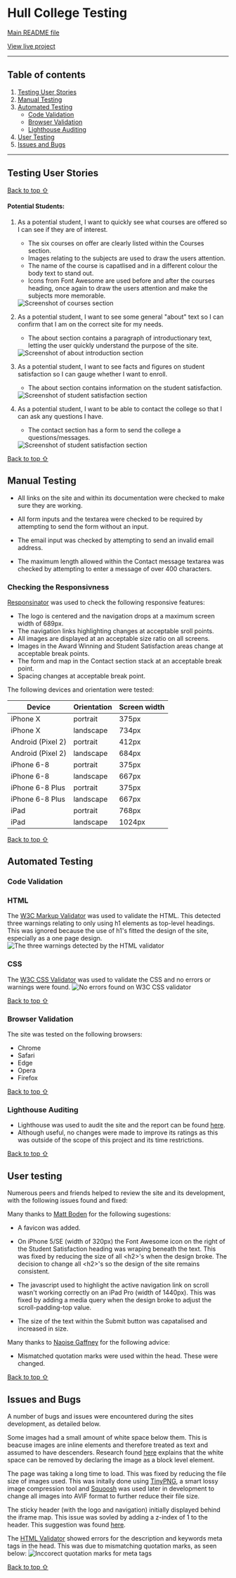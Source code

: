 # Hull College Testing 

[Main README file](/README.md)

[View live project](https://mjjstockman.github.io/hull-college)

***
## Table of contents
1. [Testing User Stories](#Testing-User-Stories)
2. [Manual Testing](#Manual-Testing)
3. [Automated Testing](#Automated-Testing) 
     - [Code Validation](#Code-Validation)
     - [Browser Validation](#Browser-Validation)
     - [Lighthouse Auditing](#Lighthouse-Auditing)
4. [User Testing](#User-Testing)
5. [Issues and Bugs](##-Issues-and-bugs)
***

## Testing User Stories
[Back to top ⇧](#Hull-College-Testing)
#### Potential Students:
1. As a potential student, I want to quickly see what courses are offered so I can see if they are of interest.

     - The six courses on offer are clearly listed within the Courses section.
     - Images relating to the subjects are used to draw the users attention.
     - The name of the course is capatlised and in a different colour the body text to stand out.
     - Icons from Font Awesome are used before and after the courses heading, once again to draw the users attention and make the subjects more memorable.

     <img src="assets/images/courses-section.avif" alt="Screenshot of courses section">

2. As a potential student, I want to see some general "about" text so I can confirm that I am on the correct site for my needs.

     - The about section contains a paragraph of introductionary text, letting the user quickly understand the purpose of the site.

     <img src="assets/images/about-intro-section.avif" alt="Screenshot of about introduction section">

3. As a potential student, I want to see facts and figures on student satisfaction so I can gauge whether I want to enroll. 

     - The about section contains information on the student satisfaction. 

     <img src="assets/images/about-student-satisfaction-section.avif" alt="Screenshot of student satisfaction section">

4. As a potential student, I want to be able to contact the college so that I can ask any questions I have.

     - The contact section has a form to send the college a questions/messages.

     <img src="assets/images/contact-section-form.avif" alt="Screenshot of student satisfaction section">

[Back to top ⇧](#Hull-College-Testing)

## Manual Testing
- All links on the site and within its documentation were checked to make sure they are working.

- All form inputs and the textarea were checked to be required by attempting to send the form without an input.  

- The email input was checked by attempting to send an invalid email address.

- The maximum length allowed within the Contact message textarea was checked by attempting to enter a message of over 400 characters.

### Checking the Responsivness

[Responsinator](http://www.responsinator.com) was used to check the following responsive features:

- The logo is centered and the navigation drops at a maximum screen width of 689px. 
- The navigation links highlighting changes at acceptable sroll points.
- All images are displayed at an acceptable size ratio on all screens.
- Images in the Award Winning and Student Satisfaction areas change at acceptable break points.
- The form and map in the Contact section stack at an acceptable break point.
- Spacing changes at acceptable break point.

The following devices and orientation were tested:

|  Device 	|  Orientation 	|  Screen width 	|  
|---	|---	|---	|
|  iPhone X	|  portrait 	|  375px 	|   	
|  iPhone X	|  landscape 	|  734px 	| 
|  Android (Pixel 2)	|  portrait 	|  412px 	| 
|  Android (Pixel 2)	|  landscape 	|  684px 	| 
|  iPhone 6-8	|  portrait 	|  375px 	| 
|  iPhone 6-8	|  landscape 	|  667px 	| 
|  iPhone 6-8 Plus	|  portrait 	|  375px 	| 
|  iPhone 6-8 Plus	|  landscape 	|  667px 	| 
|  iPad	|  portrait 	|  768px 	| 
|  iPad	|  landscape 	|  1024px 	| 

[Back to top ⇧](#Hull-College-Testing)

## Automated Testing

### Code Validation
### HTML
The [W3C Markup Validator](https://validator.w3.org/) was used to validate the HTML.  This detected three warnings relating to only using h1 elements as top-level headings.  This was ignored because the use of h1's fitted the design of the site, especially as a one page design.
<img src="assets/images/html-validation.avif" alt="The three warnings detected by the HTML validator">

### CSS
The [W3C CSS Validator](https://jigsaw.w3.org/css-validator) was used to validate the CSS and no errors or warnings were found.
<img src="assets/images/css-validation.avif" alt="No errors found on W3C CSS validator">

[Back to top ⇧](#Hull-College-Testing)

### Browser Validation
The site was tested on the following browsers:
- Chrome 
- Safari 
- Edge 
- Opera
- Firefox 

[Back to top ⇧](#Hull-College-Testing)

### Lighthouse Auditing
- Lighthouse was used to audit the site and the report can be found [here](assets/pdf/lighthouse-report.pdf).
- Although useful, no changes were made to improve its ratings as this was outside of the scope of this project and its time restrictions.

[Back to top ⇧](#Hull-College-Testing)

## User testing 
Numerous peers and friends helped to review the site and its development, with the following issues found and fixed:

Many thanks to [Matt Boden](https://github.com/MattBCoding) for the following sugestions:

- A favicon was added.

- On iPhone 5/SE (width of 320px) the Font Awesome icon on the right of the Student Satisfaction heading was wraping beneath the text.  This was fixed by reducing the size of all &lt;h2>'s when the design broke.  The decision to change all &lt;h2>'s so the design of the site remains consistent.

- The javascript used to highlight the active navigation link on scroll wasn't working correctly on an iPad Pro (width of 1440px).  This was fixed by adding a media query when the design broke to adjust the scroll-padding-top value.

- The size of the text within the Submit button was capatalised and increased in size.

Many thanks to [Naoise Gaffney](https://www.linkedin.com/in/naoisegaffney/) for the following advice:

- Mismatched quotation marks were used within the head.  These were changed.

[Back to top ⇧](#Hull-College-Testing)

## Issues and Bugs 
A number of bugs and issues were encountered during the sites development, as detailed below.  

Some images had a small amount of white space below them.  This is beacuse images are inline elements and therefore treated as text and assumed to have descenders.  Research found [here](https://mor10.com/removing-white-space-image-elements-inline-elements-descenders) explains that the white space can be removed by declaring the image as a block level element.


The page was taking a long time to load.  This was fixed by reducing the file size of images used.  This was initally done using [TinyPNG](https://tinypng.com/), a smart lossy image compression tool and [Squoosh](https://squoosh.app) was used later in development to change all images into AVIF format to further reduce their file size.

The sticky header (with the logo and navigation) initially displayed behind the iframe map.  This issue was sovled by adding a z-index of 1 to the header.  This suggestion was found [here](https://stackoverflow.com/questions/52091989/embedded-iframe-video-overlap-the-fixed-navbar-while-scrolling).

The [HTML Validator](https://validator.w3.org) showed errors for the description and keywords meta tags in the head.  This was due to mismatching quotation marks, as seen below:
<img src="assets/images/quotation.avif" alt="Inccorect quotation marks for meta tags">

[Back to top ⇧](#Hull-College-Testing)